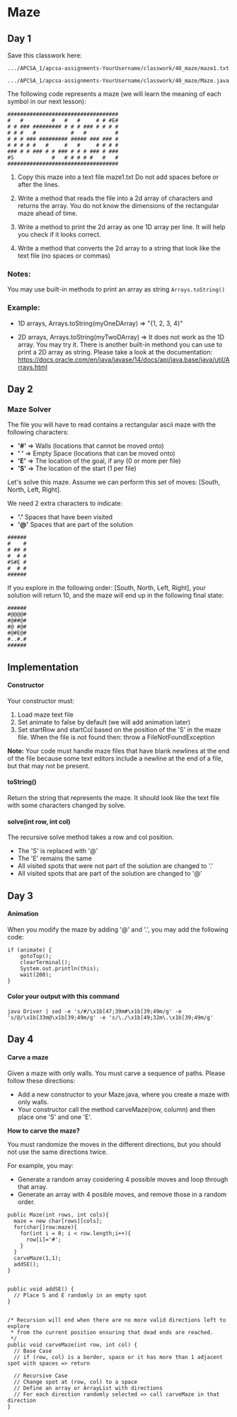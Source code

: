 # Maze

## Day 1

Save this classwork here: 

`.../APCSA_1/apcsa-assignments-YourUsername/classwork/40_maze/maze1.txt`

`.../APCSA_1/apcsa-assignments-YourUsername/classwork/40_maze/Maze.java`


The following code represents a maze (we will learn the meaning of each symbol in our next lesson):
```
###################################
#   #         #   #   #     # # #E#
# # ### ######### # # # ### # # # #
# # #   #           #   #         #
# # # ### ######### ##### ### ### #
# # # # #   #     #   #     # # # #
### # # ### # # ### # # # ### # ###
#S            #   # # # # #   #   #
###################################
```
1. Copy this maze into a text file maze1.txt Do not add spaces before or after the lines. 

2. Write a method that reads the file into a 2d array of characters and returns the array. You do not know the dimensions of the rectangular maze ahead of time. 

3. Write a method to print the 2d array as one 1D array per line. It will help you check if it looks correct.
  
4. Write a method that converts the 2d array to a string that look like the text file (no spaces or commas)

### Notes:

You may use built-in methods to print an array as string ```Arrays.toString()```

### Example:

- 1D arrays, Arrays.toString(myOneDArray) => "{1, 2, 3, 4}"


- 2D arrays, Arrays.toString(myTwoDArray) => It does not work as the 1D array. You may try it. There is another built-in methond you can use to print a 2D array as string. Please take a look at the documentation: https://docs.oracle.com/en/java/javase/14/docs/api/java.base/java/util/Arrays.html


## Day 2

### Maze Solver

The file you will have to read contains a rectangular ascii maze with the following characters:

- **'#'** => Walls (locations that cannot be moved onto)
- **' '** => Empty Space (locations that can be moved onto)
- **'E'** => The location of the goal, if any (0 or more per file)
- **'S'** => The location of the start (1 per file)

Let's solve this maze. Assume we can perform this set of moves: [South, North, Left, Right].

We need 2 extra characters to indicate:

-  **'.'** Spaces that have been visited
-  **'@'** Spaces that are part of the solution

```
######
#    #
# ## #
#  # #
#S#E #
#  # #
######
```

If you explore in the following order: [South, North, Left, Right], your solution will return 10, and the maze will end up in the following final state:

```
######
#@@@@#
#@##@#
#@ #@#
#@#E@#
#..#.#
######
```

## Implementation

#### Constructor

  Your constructor must:

  1. Load maze text file
  2. Set animate to false by default (we will add animation later)
  3. Set startRow and startCol based on the position of the 'S' in the maze file. When the file is not found then: throw a FileNotFoundException

**Note:** Your code must handle maze files that have blank newlines at the end of the file because some text editors include a newline at the end of a file, but that may not be present.

#### toString()

Return the string that represents the maze. It should look like the text file with some characters changed by solve.

#### solve(int row, int col)

The recursive solve method takes a row and col position.

- The 'S' is replaced with '@'
- The 'E' remains the same
- All visited spots that were not part of the solution are changed to '.'
- All visited spots that are part of the solution are changed to '@'

## Day 3

#### Animation

When you modify the maze by adding '@' and '.', you may add the following code:

```
if (animate) {
    gotoTop();
    clearTerminal();
    System.out.println(this);
    wait(200);
}
```

#### Color your output with this command

```
java Driver | sed -e 's/#/\x1b[47;39m#\x1b[39;49m/g' -e 's/@/\x1b[33m@\x1b[39;49m/g' -e 's/\./\x1b[49;32m\.\x1b[39;49m/g'
```
## Day 4 

#### Carve a maze

Given a maze with only walls. You must carve a sequence of paths. Please follow these directions:

- Add a new constructor to your Maze.java, where you create a maze with only walls.
- Your constructor call the method carveMaze(row, column) and then place one 'S' and one 'E'.

**How to carve the maze?**

You must randomize the moves in the different directions, but you should not use the same directions twice.

For example, you may:

- Generate a random array cosidering 4 possible moves and loop through that array. 
- Generate an array with 4 posible moves, and remove those in a random order.

```
public Maze(int rows, int cols){
  maze = new char[rows][cols];
  for(char[]row:maze){
    for(int i = 0; i < row.length;i++){
      row[i]='#';
    }
  }
  carveMaze(1,1);
  addSE();
}


public void addSE() {
  // Place S and E randomly in an empty spot
}


/* Recursion will end when there are no more valid directions left to explore
 * from the current position ensuring that dead ends are reached.
 */
public void carveMaze(int row, int col) {
  // Base Case
  // if (row, col) is a border, space or it has more than 1 adjacent spot with spaces => return

  // Recursive Case
  // Change spot at (row, col) to a space
  // Define an array or ArrayList with directions
  // For each direction randomly selected => call carveMaze in that direction
}
```

